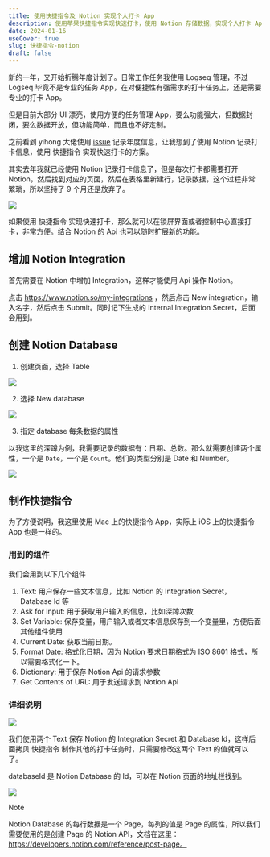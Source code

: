 ```yaml
---
title: 使用快捷指令及 Notion 实现个人打卡 App
description: 使用苹果快捷指令实现快速打卡，使用 Notion 存储数据，实现个人打卡 App
date: 2024-01-16
useCover: true
slug: 快捷指令-notion
draft: false
---
```


新的一年，又开始折腾年度计划了。日常工作任务我使用 Logseq 管理，不过 Logseq 毕竟不是专业的任务 App，在对便捷性有强需求的打卡任务上，还是需要专业的打卡 App。

但是目前大部分 UI 漂亮，使用方便的任务管理 App，要么功能强大，但数据封闭，要么数据开放，但功能简单，而且也不好定制。

之前看到 yihong 大佬使用 [issue](https://github.com/yihong0618/2024/issues?q=is:issue+is:open+sort:updated-desc) 记录年度信息，让我想到了使用 Notion 记录打卡信息，使用 快捷指令 实现快速打卡的方案。

其实去年我就已经使用 Notion 记录打卡信息了，但是每次打卡都需要打开 Notion，然后找到对应的页面，然后在表格里新建行，记录数据，这个过程非常繁琐，所以坚持了 9 个月还是放弃了。

![](https://pocket.haydenhayden.com/blog/202401160814072.png)

如果使用 快捷指令 实现快速打卡，那么就可以在锁屏界面或者控制中心直接打卡，非常方便。结合 Notion 的 Api 也可以随时扩展新的功能。

## 增加 Notion Integration

首先需要在 Notion 中增加 Integration，这样才能使用 Api 操作 Notion。

点击 https://www.notion.so/my-integrations ，然后点击 New integration，输入名字，然后点击 Submit。同时记下生成的 Internal Integration Secret，后面会用到。

## 创建 Notion Database

1. 创建页面，选择 Table

![](https://pocket.haydenhayden.com/blog/202401160829965.png)

2. 选择 New database

![](https://pocket.haydenhayden.com/blog/202401160828422.png)

3. 指定 database 每条数据的属性

以我这里的深蹲为例，我需要记录的数据有：日期、总数。那么就需要创建两个属性，一个是 `Date`，一个是 `Count`。他们的类型分别是 Date 和 Number。

![](https://pocket.haydenhayden.com/blog/202401160832040.png)

## 制作快捷指令

为了方便说明，我这里使用 Mac 上的快捷指令 App，实际上 iOS 上的快捷指令 App 也是一样的。

### 用到的组件

我们会用到以下几个组件

1. Text: 用户保存一些文本信息，比如 Notion 的 Integration Secret，Database Id 等
2. Ask for Input: 用于获取用户输入的信息，比如深蹲次数
3. Set Variable: 保存变量，用户输入或者文本信息保存到一个变量里，方便后面其他组件使用
4. Current Date: 获取当前日期。
5. Format Date: 格式化日期，因为 Notion 要求日期格式为 ISO 8601 格式，所以需要格式化一下。
6. Dictionary: 用于保存 Notion Api 的请求参数
7. Get Contents of URL: 用于发送请求到 Notion Api

### 详细说明

![](https://pocket.haydenhayden.com/blog/202401160844287.png)

我们使用两个 Text 保存 Notion 的 Integration Secret 和 Database Id，这样后面拷贝 快捷指令 制作其他的打卡任务时，只需要修改这两个 Text 的值就可以了。

databaseId 是 Notion Database 的 Id，可以在 Notion 页面的地址栏找到。

![](https://pocket.haydenhayden.com/blog/202401160847668.png)

> [!note]
> Notion Database 的每行数据是一个 Page，每列的值是 Page 的属性，所以我们需要使用的是创建 Page 的 Notion API，文档在这里：https://developers.notion.com/reference/post-page。